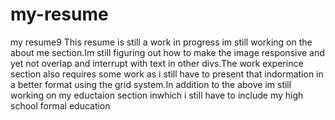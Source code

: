 # my-resume
my resume9
This resume is still a work in progress im still working on the about me section.Im still figuring out how to make the image responsive and yet not overlap and interrupt with text in other divs.The work experince section also requires some work as i still have to present that indormation in a better format using the grid system.In addition to the above im still working on my eductaion section inwhich i still have to include my high school formal education

